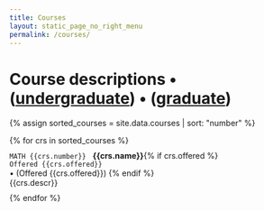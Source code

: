 ```yaml
---
title: Courses
layout: static_page_no_right_menu
permalink: /courses/
---
```


<h1 class="mb-4">Course descriptions &bull; (<a href="{{site.url}}/courses/undergrad/">undergraduate</a>) &bull; (<a href="{{site.url}}/courses/graduate/">graduate</a>)</h1>



{% assign sorted_courses = site.data.courses | sort: "number" %}

<div class="my-row-zebra">
{% for crs in sorted_courses %}
  <div class="row" style="padding:10px 0px">
    <div class="col-12">
       <div class="mt-1 mb-1"><code class="highlighter-rouge" style="background:inherit; padding:0px">MATH {{crs.number}}</code>&nbsp;&nbsp;&nbsp;<b>{{crs.name}}</b>{% if crs.offered %}<div class="float-right hidden-sm-down">
         <code class="highlighter-rouge" style="background:inherit; padding:0px">Offered {{crs.offered}}</code>
       </div><span class="hidden-md-up">
         &bull; (Offered {{crs.offered}})
       </span>
     {% endif %}</div>
       {{crs.descr}}
    </div>
  </div>
{% endfor %}
</div>
